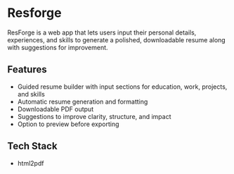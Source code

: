 # Resforge
ResForge is a web app that lets users input their personal details, experiences, and skills to generate a polished, downloadable resume along with suggestions for improvement.

## Features
- Guided resume builder with input sections for education, work, projects, and skills
- Automatic resume generation and formatting
- Downloadable PDF output
- Suggestions to improve clarity, structure, and impact
- Option to preview before exporting

## Tech Stack
- html2pdf 



